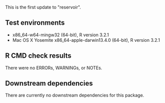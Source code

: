 This is the first update to "reservoir".

## Test environments
* x86_64-w64-mingw32 (64-bit), R version 3.2.1
* Mac OS X Yosemite x86_64-apple-darwin13.4.0 (64-bit), R version 3.2.1

## R CMD check results
There were no ERRORs, WARNINGs, or NOTEs.

## Downstream dependencies
There are currently no downstream dependencies for this package.


